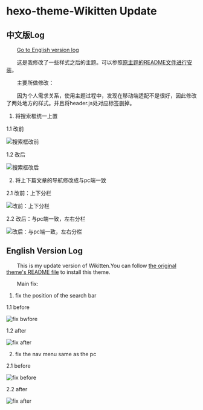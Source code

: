 # hexo-theme-Wikitten Update
## 中文版Log
&emsp;&emsp;[Go to English version log](#jump)

&emsp;&emsp;这是我修改了一些样式之后的主题。可以参照[原主题的README文件进行安装](./README_zh-CN.md)。

&emsp;&emsp;主要所做修改：

&emsp;&emsp;因为个人需求关系，使用主题过程中，发现在移动端适配不是很好，因此修改了两处地方的样式。并且将header.js处对应标签删掉。

1. 将搜索框统一上置<br/>

1.1 改前

![搜索框改前](http://owmwquuej.bkt.clouddn.com/%E5%B1%8F%E5%B9%95%E5%BF%AB%E7%85%A7%202017-09-27%2000.05.35.png)

1.2 改后

![搜索框改后](http://owmwquuej.bkt.clouddn.com/%E5%B1%8F%E5%B9%95%E5%BF%AB%E7%85%A7%202017-09-27%2000.11.36.png)

2. 将上下篇文章的导航修改成与pc端一致

2.1 改前：上下分栏

![改前：上下分栏](http://owmwquuej.bkt.clouddn.com/%E5%B1%8F%E5%B9%95%E5%BF%AB%E7%85%A7%202017-09-27%2000.05.51.png)

2.2 改后：与pc端一致，左右分栏

![改后：与pc端一致，左右分栏](http://owmwquuej.bkt.clouddn.com/%E5%B1%8F%E5%B9%95%E5%BF%AB%E7%85%A7%202017-09-27%2000.11.44.png)

## English Version Log
&emsp;&emsp;<span id="jump">This is my update</span> version of Wikitten.You can follow [the original theme's README file](./README_en.md) to install this theme.

&emsp;&emsp;Main fix:
1. fix the position of the search bar

  1.1 before

  ![fix bwfore](http://owmwquuej.bkt.clouddn.com/%E5%B1%8F%E5%B9%95%E5%BF%AB%E7%85%A7%202017-09-27%2000.05.35.png)

  1.2 after

  ![fix after](http://owmwquuej.bkt.clouddn.com/%E5%B1%8F%E5%B9%95%E5%BF%AB%E7%85%A7%202017-09-27%2000.11.36.png)

2. fix the nav menu same as the pc

  2.1 before 

  ![fix before](http://owmwquuej.bkt.clouddn.com/%E5%B1%8F%E5%B9%95%E5%BF%AB%E7%85%A7%202017-09-27%2000.05.51.png)

  2.2 after

  ![fix after](http://owmwquuej.bkt.clouddn.com/%E5%B1%8F%E5%B9%95%E5%BF%AB%E7%85%A7%202017-09-27%2000.11.44.png)

